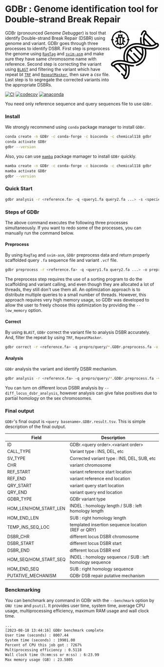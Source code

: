 GDBr : Genome identification tool for Double-strand Break Repair
================================================================

<img src="logo/gdbr.svg" alt="GDBr logo" align="right" height="160" style="display: inline-block;"> GDBr (pronounced _Genome Debugger_) is tool that identify Double-strand Break Repair (DSBR) using genome and variant. GDBr goes through three processes to identify DSBR. First step is preprocess the genome using [`RagTag`](https://github.com/malonge/RagTag) and [`svim-asm`](https://github.com/eldariont/svim-asm) and make sure they have same chromosome name with reference. Second step is correcting the variant using [`BLAST`](https://blast.ncbi.nlm.nih.gov/Blast.cgi) and filtering the variant which have repeat bt [`TRF`](https://github.com/Benson-Genomics-Lab/TRF) and [`RepeatMasker`](https://github.com/rmhubley/RepeatMasker), then save a csv file. Last step is to segregate the corrected variants into the appropriate DSBRs.

[![CI](https://github.com/Chemical118/GDBr/workflows/CI/badge.svg)](https://github.com/Chemical118/GDBr/actions?query=workflow%3ACI)
[![codecov](https://codecov.io/gh/Chemical118/GDBr/branch/master/graph/badge.svg?token=NA5V5H52M6)](https://codecov.io/gh/Chemical118/GDBr)
[![anaconda](https://anaconda.org/chemical118/gdbr/badges/version.svg)](https://anaconda.org/Chemical118/gdbr)

You need only reference sequence and query sequences file to use `GDBr`.

### Install

We strongly recommend using `conda` package manager to install `GDBr`.

```sh
conda create -n GDBr -c conda-forge -c bioconda -c chemical118 gdbr
conda activate GDBr
gdbr --version
```
Also, you can use [`mamba`](https://github.com/conda-forge/miniforge) package mamager to install `GDBr` quickly.
```sh
mamba create -n GDBr -c conda-forge -c bioconda -c chemical118 gdbr
mamba activate GDBr
gdbr --version
```
### Quick Start

```sh
gdbr analysis -r <reference.fa> -q <query1.fa query2.fa ...> -s <species of data> -t <number of threads>
```

### Steps of GDBr

The above command executes the following three processes simultaneously. If you want to redo some of the processes, you can manually run the command below.

#### Preprocess

By using `RagTag` and `svim-asm`, `GDBr` preprocess data and return properly scaffolded query `.fa` sequence file and variant `.vcf` file.

```sh
gdbr preprocess -r <reference.fa> -q <query1.fa query2.fa ...> -o prepro -t <number of threads>
```

The preprocess step requires the use of a sorting program to do the scaffolding and variant calling, and even though they are allocated a lot of threads, they still don't use them all. An optimization approach is to distribute multiple queries to a small number of threads. However, this approach requires very high memory usage, so GDBr was developed to allow the user to freely choose this optimization by providing the `--low_memory` option.

#### Correct

By using `BLAST`, `GDBr` correct the variant file to analysis DSBR accurately. And, filter the repeat by using `TRF`, `RepeatMasker`.

```sh
gdbr correct -r <reference.fa> -q prepro/query/*.GDBr.preprocess.fa -v prepro/vcf/*.GDBr.preprocess.vcf -s <species of data> -o sv -t <number of threads>
```

#### Analysis

`GDBr` analysis the variant and identify DSBR mechanism.

```sh
gdbr analysis -r <reference.fa> -q prepro/query/*.GDBr.preprocess.fa -v sv/*.GDBr.correct.csv -o dsbr -t <number of threads>
```

You can turn on different locus DSBR analysis by `--diff_locus_dsbr_analysis`, however analysis can give false positives due to partial homology on the sex chromosomes.

### Final output

`GDBr`'s final ouput is `<query basename>.GDBr.result.tsv`. This is simple description of the final output.

| Field                 | Description                                              |
| --------------------- | -------------------------------------------------------- |
| ID                    | GDBr.\<query order\>.\<variant order\>                   |
| CALL_TYPE             | Variant type : INS, DEL, etc                             |
| SV_TYPE               | Corrected variant type : INS, DEL, SUB, etc              |
| CHR                   | variant chromosome                                       |
| REF_START             | variant reference start location                         |
| REF_END               | variant reference end location                           |
| QRY_START             | variant query start location                             |
| QRY_END               | variant query end location                               |
| GDBR_TYPE             | GDBr variant type                                        |
| HOM_LEN/HOM_START_LEN | INDEL : homology length / SUB : left homology length     |
| HOM_END_LEN           | SUB : right homology length                              |
| TEMP_INS_SEQ_LOC      | templated insertion sequence location (REF or QRY)       |
| DSBR_CHR              | different locus DSBR chromosome                          |
| DSBR_START            | different locus DSBR start                               |
| DSBR_END              | different locus DSBR end                                 |
| HOM_SEQ/HOM_START_SEQ | INDEL : homology sequence / SUB : left homology sequence |
| HOM_END_SEQ           | SUB : right homology sequence                            |
| PUTATIVE_MECHANISM    | GDBr DSB repair putative mechanism                       |

### Benckmarking

You can benchmark any command in GDBr with the `--benchmark` option by `GNU time` and `psutil`. It provides user time, system time, average CPU usage, multiprocessing efficiency, maximum RAM usage and wall clock time.

```
...
[2023-08-18 13:44:16] GDBr benchmark complete
User time (seconds) : 8007.44
System time (seconds) : 19901.00
Percent of CPU this job got : 7267%
Multiprocessing efficiency : 0.5118
Wall clock time (h:mm:ss or m:ss) : 6:23.99
Max memory usage (GB) : 23.5805
```
